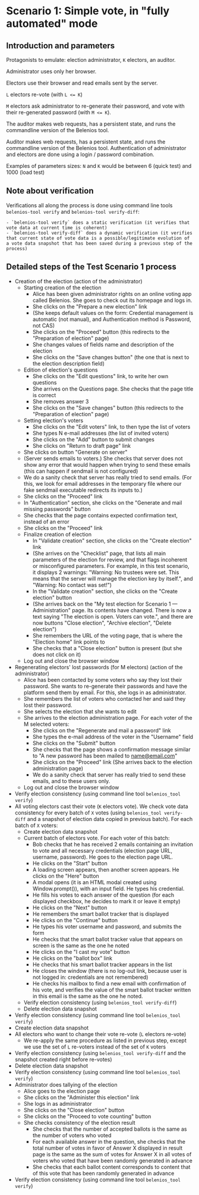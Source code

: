 Scenario 1: Simple vote, in "fully automated" mode 
=================================

## Introduction and parameters

Protagonists to emulate: election administrator, `K` electors, an auditor.

Administrator uses only her browser.

Electors use their browser and read emails sent by the server.

`L` electors re-vote (with `L <= K`)

`M` electors ask administrator to re-generate their password, and vote with their re-generated password (with `M <= K`).

The auditor makes web requests, has a persistent state, and runs the commandline version of the Belenios tool.

Auditor makes web requests, has a persistent state, and runs the commandline version of the Belenios tool.
Authentication of administrator and electors are done using a login / password combination.

Examples of parameters sizes: `N` and `K` would be between 6 (quick test) and 1000 (load test)

## Note about verification

Verifications all along the process is done using command line tools `belenios-tool verify` and `belenios-tool verify-diff`:

    - `belenios-tool verify` does a static verification (it verifies that vote data at current time is coherent)
    - `belenios-tool verify-diff` does a dynamic verification (it verifies that current state of vote data is a possible/legitimate evolution of a vote data snapshot that has been saved during a previous step of the process) 

## Detailed steps of the Test Scenario 1 process

- Creation of the election (action of the administrator)
    - Starting creation of the election
        - Alice has been given administrator rights on an online voting app called Belenios. She goes to check out its homepage and logs in.
        - She clicks on the "Prepare a new election" link
        - (She keeps default values on the form: Credential management is automatic (not manual), and Authentication method is Password, not CAS)
        - She clicks on the "Proceed" button (this redirects to the "Preparation of election" page)
        - She changes values of fields name and description of the election
        - She clicks on the "Save changes button" (the one that is next to the election description field)
    - Edition of election's questions
        - She clicks on the "Edit questions" link, to write her own questions
        - She arrives on the Questions page. She checks that the page title is correct
        - She removes answer 3
        - She clicks on the "Save changes" button (this redirects to the "Preparation of election" page)
    - Setting election's voters
        - She clicks on the "Edit voters" link, to then type the list of voters
        - She types N e-mail addresses (the list of invited voters)
        - She clicks on the "Add" button to submit changes
        - She clicks on "Return to draft page" link
    - She clicks on button "Generate on server"
    - (Server sends emails to voters.) She checks that server does not show any error that would happen when trying to send these emails (this can happen if sendmail is not configured)
    - We do a sanity check that server has really tried to send emails. (For this, we look for email addresses in the temporary file where our fake sendmail executable redirects its inputs to.)
    - She clicks on the "Proceed" link
    - In "Authentication" section, she clicks on the "Generate and mail missing passwords" button
    - She checks that the page contains expected confirmation text, instead of an error
    - She clicks on the "Proceed" link
    - Finalize creation of election
        - In "Validate creation" section, she clicks on the "Create election" link
        - (She arrives on the "Checklist" page, that lists all main parameters of the election for review, and that flags incoherent or misconfigured parameters. For example, in this test scenario, it displays 2 warnings: "Warning: No trustees were set. This means that the server will manage the election key by itself.", and "Warning: No contact was set!")
        - In the "Validate creation" section, she clicks on the "Create election" button
        - (She arrives back on the "My test election for Scenario 1 — Administration" page. Its contents have changed. There is now a text saying "The election is open. Voters can vote.", and there are now buttons "Close election", "Archive election", "Delete election")
        - She remembers the URL of the voting page, that is where the "Election home" link points to
        - She checks that a "Close election" button is present (but she does not click on it)
    - Log out and close the browser window
- Regenerating electors' lost passwords (for M electors) (action of the administrator)
    - Alice has been contacted by some voters who say they lost their password. She wants to re-generate their passwords and have the platform send them by email. For this, she logs in as administrator.
    - She remembers the list of voters who contacted her and said they lost their password.
    - She selects the election that she wants to edit
    - She arrives to the election administration page. For each voter of the M selected voters:
        - She clicks on the "Regenerate and mail a password" link
        - She types the e-mail address of the voter in the "Username" field
        - She clicks on the "Submit" button
        - She checks that the page shows a confirmation message similar to "A new password has been mailed to name@email.com"
        - She clicks on the "Proceed" link (She arrives back to the election administration page)
        - We do a sanity check that server has really tried to send these emails, and to these users only.
    - Log out and close the browser window
- Verify election consistency (using command line tool `belenios_tool verify`)
- All voting electors cast their vote (`K` electors vote). We check vote data consistency for every batch of `X` votes (using `belenios_tool verify-diff` and a snapshot of election data copied in previous batch). For each batch of `X` voters:
    - Create election data snapshot
    - Current batch of electors vote. For each voter of this batch:
        - Bob checks that he has received 2 emails containing an invitation to vote and all necessary credentials (election page URL, username, password). He goes to the election page URL.
        - He clicks on the "Start" button
        - A loading screen appears, then another screen appears. He clicks on the "Here" button
        - A modal opens (it is an HTML modal created using Window.prompt()), with an input field. He types his credential.
        - He fills his votes to each answer of the question (for each displayed checkbox, he decides to mark it or leave it empty)
        - He clicks on the "Next" button
        - He remembers the smart ballot tracker that is displayed
        - He clicks on the "Continue" button
        - He types his voter username and password, and submits the form
        - He checks that the smart ballot tracker value that appears on screen is the same as the one he noted
        - He clicks on the "I cast my vote" button
        - He clicks on the "ballot box" link
        - He checks that his smart ballot tracker appears in the list
        - He closes the window (there is no log-out link, because user is not logged in: credentials are not remembered)
        - He checks his mailbox to find a new email with confirmation of his vote, and verifies the value of the smart ballot tracker written in this email is the same as the one he noted.
    - Verify election consistency (using `belenios_tool verify-diff`)
    - Delete election data snapshot
- Verify election consistency (using command line tool `belenios_tool verify`)
- Create election data snapshot
- All electors who want to change their vote re-vote (`L` electors re-vote)
    - We re-apply the same procedure as listed in previous step, except we use the set of `L` re-voters instead of the set of `K` voters
- Verify election consistency (using `belenios_tool verify-diff` and the snapshot created right before re-votes)
- Delete election data snapshot
- Verify election consistency (using command line tool `belenios_tool verify`)
- Administrator does tallying of the election
    - Alice goes to the election page
    - She clicks on the "Administer this election" link
    - She logs in as administrator
    - She clicks on the "Close election" button
    - She clicks on the "Proceed to vote counting" button
    - She checks consistency of the election result
        - She checks that the number of accepted ballots is the same as the number of voters who voted
        - For each available answer in the question, she checks that the total number of votes in favor of Answer X displayed in result page is the same as the sum of votes for Answer X in all votes of voters who voted that have been randomly generated in advance
        - She checks that each ballot content corresponds to content that of this vote that has been randomly generated in advance
- Verify election consistency (using command line tool `belenios_tool verify`)



